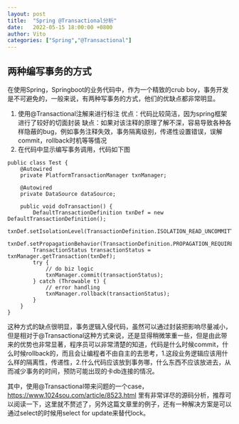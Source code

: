 ```yaml
---
layout: post
title:  "Spring @Transactional分析"
date:   2022-05-15 18:00:00 +0800
author: Vito
categories: ["Spring","@Transactional"]
---
```

## 两种编写事务的方式
在使用Spring，Springboot的业务代码中，作为一个精致的crub boy，事务开发是不可避免的，一般来说，有两种写事务的方式，他们的优缺点都非常明显。
1. 使用@Transactional注解来进行标注
优点：代码比较简洁，因为spring框架进行了较好的切面封装
缺点：如果对该注释的原理了解不深，容易导致各种各样隐蔽的bug，例如事务注释失效，事务隔离级别，传递性设置错误，误解commit，rollback时机等等情况
2. 在代码中显示编写事务调用，代码如下图

```
public class Test {
    @Autowired
    private PlatformTransactionManager txnManager;

    @Autowired
    private DataSource dataSource;

    public void doTransaction() {
        DefaultTransactionDefinition txnDef = new DefaultTransactionDefinition();
        txnDef.setIsolationLevel(TransactionDefinition.ISOLATION_READ_UNCOMMITTED);
        txnDef.setPropagationBehavior(TransactionDefinition.PROPAGATION_REQUIRED);
        TransactionStatus transactionStatus = txnManager.getTransaction(txnDef);
        try {
            // do biz logic
            txnManager.commit(transactionStatus);
        } catch (Throwable t) {
            // error handling
            txnManager.rollback(transactionStatus);
        }
    }
}
```
这种方式的缺点很明显，事务逻辑入侵代码，虽然可以通过封装把影响尽量减小，但是相对于@Transactional这种方式来说，还是显得稍微笨重一些，但是由此带来的优势也非常显著，程序员可以非常清楚的知道，代码是什么时候commit，什么时候rollback的，而且会让编程者不由自主的去思考，1.这段业务逻辑应该用什么样的隔离性，传递性，2.什么代码应该放到事务哪，什么东西不应该放进去，从而减少事务的时间，预防可能出现的卡db连接的情况。

其中，使用@Transactional带来问题的一个case，https://www.1024sou.com/article/8523.html 里有非常详尽的源码分析，推荐可以阅读一下，这里就不赘述了，另外这篇文章里的例子，还有一种解决方案是可以通过select的时候用select for update来替代lock。
